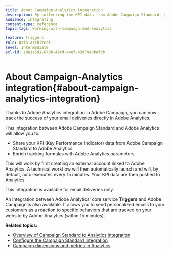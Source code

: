 ```yaml
---
title: About Campaign-Analytics integration
description: By collecting the KPI data from Adobe Campaign Standard, you can now share campaign data with Adobe Analytics to measure email marketing metrics from Adobe Campaign.
audience: integrating
content-type: reference
topic-tags: working-with-campaign-and-analytics

feature: Triggers
role: Data Architect
level: Intermediate
exl-id: ada1a5d1-879b-49cd-b4ef-43d7a40bafdb
---
```

# About Campaign-Analytics integration{#about-campaign-analytics-integration}

Thanks to Adobe Analytics integration in Adobe Campaign, you can now track the success of your email deliveries directly in Adobe Analytics.

This integration between Adobe Campaign Standard and Adobe Analytics will allow you to:

* Share your KPI (Key Performance Indicator) data from Adobe Campaign Standard to Adobe Analytics.
* Enrich tracking formulas with Adobe Analytics parameters.

This will work by first creating an external account linked to Adobe Analytics. A technical workflow will then automatically launch and will, by default, auto-executes every 15 minutes. Your KPI data are then pushed to Analytics.

This integration is available for email deliveries only.

An integration between Adobe Analytics' core service **Triggers** and Adobe Campaign is also available. It allows you to send personalized emails to your customers as a reaction to specific behaviors that are tracked on your website by Adobe Analytics (within 15 minutes).

**Related topics:**

* [Overview of Campaign Standard to Analytics integration](https://experienceleague.adobe.com/docs/analytics/integration/adobe-campaign.html)
* [Configure the Campaign Standard integration](https://experienceleague.adobe.com/docs/campaign-standard/using/integrating-with-adobe-cloud/working-with-campaign-and-analytics/configure-campaign-analytics-integration.html)
* [Campaign dimensions and metrics in Analytics](../../integrating/using/campaign-dimensions-and-metrics-in-analytics.md)
